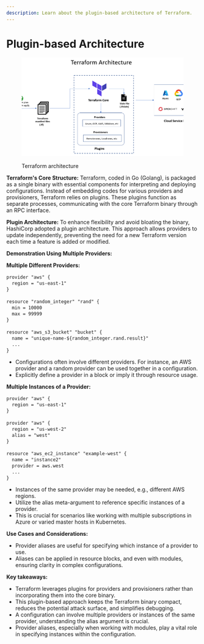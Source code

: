 ```yaml
---
description: Learn about the plugin-based architecture of Terraform.
---
```


# Plugin-based Architecture

<figure><img src="../../.gitbook/assets/image (1) (1).png" alt=""><figcaption><p>Terraform architecture</p></figcaption></figure>

**Terraform's Core Structure:** Terraform, coded in Go (Golang), is packaged as a single binary with essential components for interpreting and deploying configurations. Instead of embedding codes for various providers and provisioners, Terraform relies on plugins. These plugins function as separate processes, communicating with the core Terraform binary through an RPC interface.

**Plugin Architecture:** To enhance flexibility and avoid bloating the binary, HashiCorp adopted a plugin architecture. This approach allows providers to update independently, preventing the need for a new Terraform version each time a feature is added or modified.

**Demonstration Using Multiple Providers:**

**Multiple Different Providers:**

```hcl
provider "aws" {
  region = "us-east-1"
}

resource "random_integer" "rand" {
  min = 10000
  max = 99999
}

resource "aws_s3_bucket" "bucket" {
  name = "unique-name-${random_integer.rand.result}"
  ...
}
```

* Configurations often involve different providers. For instance, an AWS provider and a random provider can be used together in a configuration.
* Explicitly define a provider in a block or imply it through resource usage.

**Multiple Instances of a Provider:**

```hcl
provider "aws" {
  region = "us-east-1"
}

provider "aws" {
  region = "us-west-2"
  alias = "west"
}

resource "aws_ec2_instance" "example-west" {
  name = "instance2"
  provider = aws.west
  ...
}
```

* Instances of the same provider may be needed, e.g., different AWS regions.
* Utilize the alias meta-argument to reference specific instances of a provider.
* This is crucial for scenarios like working with multiple subscriptions in Azure or varied master hosts in Kubernetes.

**Use Cases and Considerations:**

* Provider aliases are useful for specifying which instance of a provider to use.
* Aliases can be applied in resource blocks, and even with modules, ensuring clarity in complex configurations.

**Key takeaways:**

* Terraform leverages plugins for providers and provisioners rather than incorporating them into the core binary.
* This plugin-based approach keeps the Terraform binary compact, reduces the potential attack surface, and simplifies debugging.
* A configuration can involve multiple providers or instances of the same provider, understanding the alias argument is crucial.
* Provider aliases, especially when working with modules, play a vital role in specifying instances within the configuration.
